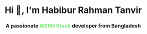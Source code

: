 <h1 align="center">Hi 👋, I'm Habibur Rahman Tanvir</h1>
<h3 align="center">A passionate <span style="font-weight: 900; color: lightgreen">MERN Stack</span> developer from Bangladesh</h3>

